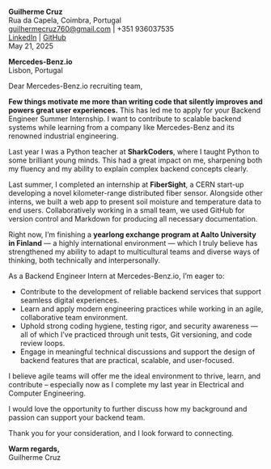 **Guilherme Cruz**  
Rua da Capela, Coimbra, Portugal  
[guilhermecruz760@gmail.com](mailto:guilhermecruz760@gmail.com) | +351 936037535  
[LinkedIn](https://linkedin.com/in/guilhermematoscruz) | [GitHub](https://github.com/guilhermecruz760)  
May 21, 2025  

**Mercedes-Benz.io**  
Lisbon, Portugal  

Dear Mercedes-Benz.io recruiting team,

**Few things motivate me more than writing code that silently improves and powers great user experiences.** This has led me to apply for your Backend Engineer Summer Internship. I want to contribute to scalable backend systems while learning from a company like Mercedes-Benz and its renowned industrial engineering.

Last year I was a Python teacher at **SharkCoders**, where I taught Python to some brilliant young minds. This had a great impact on me, sharpening both my fluency and my ability to explain complex backend concepts clearly.

Last summer, I completed an internship at **FiberSight**, a CERN start-up developing a novel kilometer-range distributed fiber sensor. Alongside other interns, we built a web app to present soil moisture and temperature data to end users. Collaboratively working in a small team, we used GitHub for version control and Markdown for producing all necessary documentation.

Right now, I’m finishing a **yearlong exchange program at Aalto University in Finland** — a highly international environment — which I truly believe has strengthened my ability to adapt to multicultural teams and diverse ways of thinking, both technically and interpersonally.

As a Backend Engineer Intern at Mercedes-Benz.io, I’m eager to:

- Contribute to the development of reliable backend services that support seamless digital experiences.  
- Learn and apply modern engineering practices while working in an agile, collaborative team environment.  
- Uphold strong coding hygiene, testing rigor, and security awareness — all of which I’ve practiced through unit tests, Git versioning, and code review loops.  
- Engage in meaningful technical discussions and support the design of backend features that are practical, scalable, and user-focused.

I believe agile teams will offer me the ideal environment to thrive, learn, and contribute – especially now as I complete my last year in Electrical and Computer Engineering.

I would love the opportunity to further discuss how my background and passion can support your backend team.

Thank you for your consideration, and I look forward to connecting.

**Warm regards,**  
Guilherme Cruz
